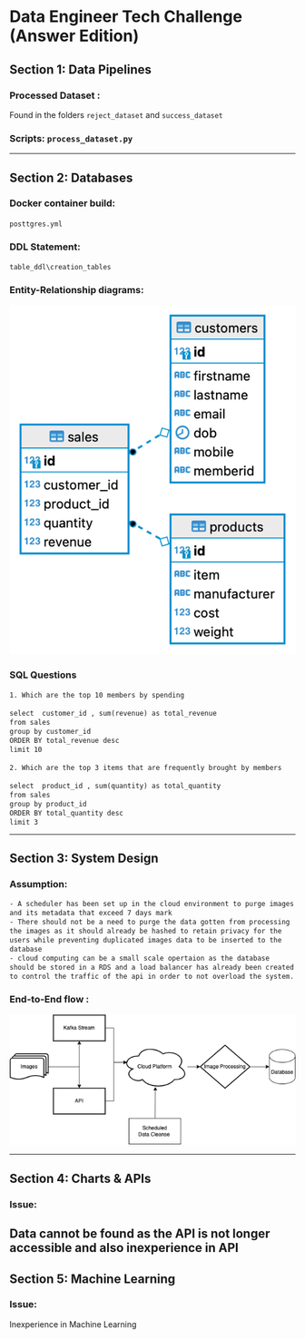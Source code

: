 # Data Engineer Tech Challenge (Answer Edition)

## Section 1: Data Pipelines

### Processed Dataset : 
Found in the folders `reject_dataset` and `success_dataset`
### Scripts: `process_dataset.py`

---

## Section 2: Databases

### Docker container build:
 `posttgres.yml`
### DDL Statement: 
`table_ddl\creation_tables`
### Entity-Relationship diagrams: 
![alt text](https://github.com/paulwija-work/DETechAssessment-23/blob/main/postgres_tables.png?raw=true)

### SQL Questions
```
1. Which are the top 10 members by spending

select  customer_id , sum(revenue) as total_revenue
from sales
group by customer_id
ORDER BY total_revenue desc
limit 10

2. Which are the top 3 items that are frequently brought by members

select  product_id , sum(quantity) as total_quantity
from sales
group by product_id
ORDER BY total_quantity desc
limit 3

```

---

## Section 3: System Design
### Assumption:

```
- A scheduler has been set up in the cloud environment to purge images and its metadata that exceed 7 days mark
- There should not be a need to purge the data gotten from processing the images as it should already be hashed to retain privacy for the users while preventing duplicated images data to be inserted to the database
- cloud computing can be a small scale opertaion as the database should be stored in a RDS and a load balancer has already been created to control the traffic of the api in order to not overload the system.
```

### End-to-End flow : 
![alt text](https://github.com/paulwija-work/DETechAssessment-23/blob/main/System%20Design.png?raw=true)


---
## Section 4: Charts & APIs

### Issue:
Data cannot be found as the API is not longer accessible and also inexperience in API
---


## Section 5: Machine Learning

### Issue:
Inexperience in Machine Learning